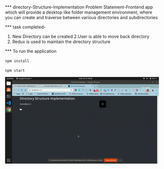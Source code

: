 *** directory-Structure-Implementation
Problem Statement-Frontend app which will provide a desktop like
folder management environment, where you can create and traverse
between various directories and subdirectories



*** task completed-
1. New Directory can be created
2.User is able to move back directory
3. Redux is used to maintain the directory structure

*** To run the application




`npm install`

`npm start`

![](assignment.gif)
